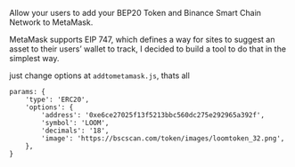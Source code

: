 Allow your users to add your BEP20 Token and Binance Smart Chain Network to MetaMask.

MetaMask supports EIP 747, which defines a way for sites to suggest an asset to their users’ wallet to track, I decided to build a tool to do that in the simplest way.

just change options at `addtometamask.js`, thats all

```
params: {
    'type': 'ERC20',
    'options': {
        'address': '0xe6ce27025f13f5213bbc560dc275e292965a392f',
        'symbol': 'LOOM',
        'decimals': '18',
        'image': 'https://bscscan.com/token/images/loomtoken_32.png',
    },
}
```

